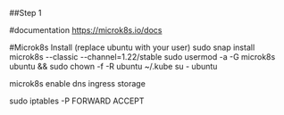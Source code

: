 ##Step 1

#documentation
https://microk8s.io/docs

#Microk8s Install (replace ubuntu with your user)
sudo snap install microk8s --classic --channel=1.22/stable
sudo usermod -a -G microk8s ubuntu && sudo chown -f -R ubuntu ~/.kube
su - ubuntu

microk8s enable dns ingress storage

sudo iptables -P FORWARD ACCEPT



